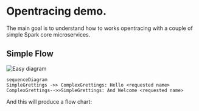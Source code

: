 # Opentracing demo.

The main goal is to understand how to works opentracing with a couple of simple Spark core microservices.

## Simple Flow

![Easy diagram](../images/diagram.PNG "Diagram")

```mermaid
sequenceDiagram
SimpleGrettings ->> ComplexGrettings: Hello <requested name>
ComplexGrettings-->>SimpleGrettings: And Welcome <requested name>
```

And this will produce a flow chart:


